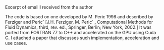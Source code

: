 
Excerpt of email I received from the author

The code is based on one developed by M. Peric 1998 and described by
Ferziger and Peric´ [J.H. Ferziger, M. Peric´ , Computational Methods
for Fluid Dynamics, third, rev. ed., Springer, Berlin; New York,
2002.]  It was ported from FORTRAN 77 to C++ and accelerated on the
GPU using Cuda C.  I attached a paper that discusses such
implementation, acceleration and use cases.

